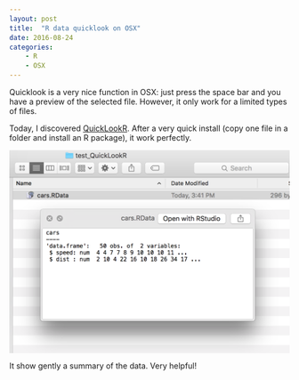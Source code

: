 ```yaml
---
layout: post
title:  "R data quicklook on OSX"
date: 2016-08-24 
categories:
    - R
    - OSX
---
```


Quicklook is a very nice function in OSX: just press the space bar and you have a preview of the selected file. However, it only work for a limited types of files.

Today, I discovered [QuickLookR](https://github.com/hrbrmstr/QuickLookR). After a very quick install (copy one file in a folder and install an R package), it work perfectly.

<img src="/assets/quickLookR.png" title="QuickLook screen shot" style="display: block; margin: auto;" />

It show gently a summary of the data. Very helpful!
